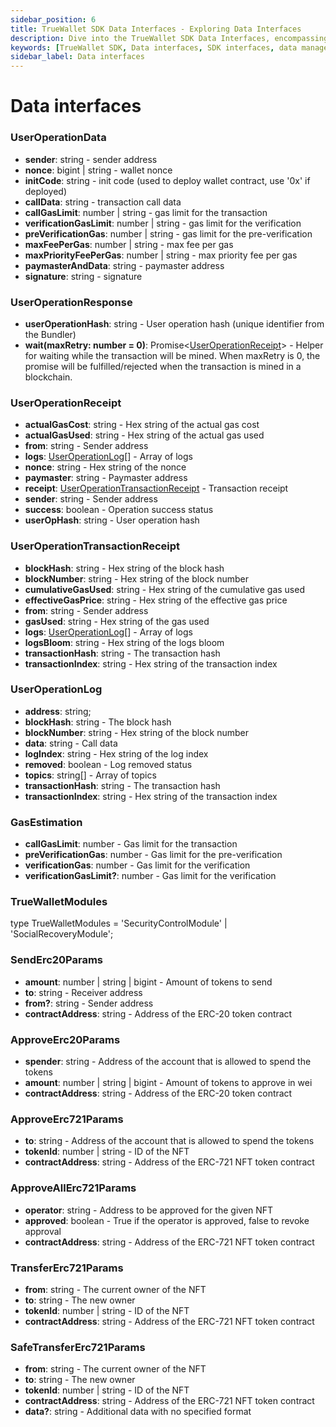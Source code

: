 ```yaml
---
sidebar_position: 6
title: TrueWallet SDK Data Interfaces - Exploring Data Interfaces
description: Dive into the TrueWallet SDK Data Interfaces, encompassing various interfaces for managing and accessing essential data within your applications. Explore the functionalities and capabilities offered by different data interfaces within the TrueWallet SDK.
keywords: [TrueWallet SDK, Data interfaces, SDK interfaces, data management, application development, interface functionalities]
sidebar_label: Data interfaces
---
```


# Data interfaces

### UserOperationData
* **sender**: string - sender address
* **nonce**: bigint | string - wallet nonce
* **initCode**: string - init code (used to deploy wallet contract, use '0x' if deployed)
* **callData**: string - transaction call data
* **callGasLimit**: number | string - gas limit for the transaction
* **verificationGasLimit**: number | string - gas limit for the verification
* **preVerificationGas**: number | string - gas limit for the pre-verification
* **maxFeePerGas**: number | string - max fee per gas
* **maxPriorityFeePerGas**: number | string - max priority fee per gas
* **paymasterAndData**: string - paymaster address
* **signature**: string - signature

### UserOperationResponse
* **userOperationHash**: string - User operation hash (unique identifier from the Bundler)
* **wait(maxRetry: number = 0)**: Promise\<[UserOperationReceipt](#useroperationreceipt)\> - Helper for waiting while the transaction will be mined. When maxRetry is 0, the promise will be fulfilled/rejected when the transaction is mined in a blockchain.

### UserOperationReceipt
* **actualGasCost**: string - Hex string of the actual gas cost
* **actualGasUsed**: string - Hex string of the actual gas used
* **from**: string - Sender address
* **logs**: [UserOperationLog](#useroperationlog)[] - Array of logs
* **nonce**: string - Hex string of the nonce
* **paymaster**: string - Paymaster address
* **receipt**: [UserOperationTransactionReceipt](#useroperationtransactionreceipt) - Transaction receipt
* **sender**: string - Sender address
* **success**: boolean - Operation success status
* **userOpHash**: string - User operation hash

### UserOperationTransactionReceipt
* **blockHash**: string - Hex string of the block hash
* **blockNumber**: string - Hex string of the block number
* **cumulativeGasUsed**: string - Hex string of the cumulative gas used
* **effectiveGasPrice**: string - Hex string of the effective gas price
* **from**: string - Sender address
* **gasUsed**: string - Hex string of the gas used
* **logs**: [UserOperationLog](#useroperationlog)[] - Array of logs
* **logsBloom**: string - Hex string of the logs bloom
* **transactionHash**: string - The transaction hash
* **transactionIndex**: string - Hex string of the transaction index

### UserOperationLog
* **address**: string;
* **blockHash**: string - The block hash
* **blockNumber**: string - Hex string of the block number
* **data**: string - Call data
* **logIndex**: string - Hex string of the log index
* **removed**: boolean - Log removed status
* **topics**: string[] - Array of topics
* **transactionHash**: string - The transaction hash
* **transactionIndex**: string - Hex string of the transaction index

### GasEstimation
* **callGasLimit**: number - Gas limit for the transaction
* **preVerificationGas**: number - Gas limit for the pre-verification
* **verificationGas**: number - Gas limit for the verification
* **verificationGasLimit?**: number - Gas limit for the verification

### TrueWalletModules
type TrueWalletModules = 'SecurityControlModule' | 'SocialRecoveryModule';

### SendErc20Params
* **amount**: number | string | bigint - Amount of tokens to send
* **to**: string - Receiver address
* **from?**: string - Sender address
* **contractAddress**: string - Address of the ERC-20 token contract

### ApproveErc20Params
* **spender**: string - Address of the account that is allowed to spend the tokens
* **amount**: number | string | bigint - Amount of tokens to approve in wei
* **contractAddress**: string - Address of the ERC-20 token contract

### ApproveErc721Params
* **to**: string - Address of the account that is allowed to spend the tokens
* **tokenId**: number | string - ID of the NFT
* **contractAddress**: string - Address of the ERC-721 NFT token contract

### ApproveAllErc721Params
* **operator**: string - Address to be approved for the given NFT
* **approved**: boolean - True if the operator is approved, false to revoke approval
* **contractAddress**: string - Address of the ERC-721 NFT token contract

### TransferErc721Params
* **from**: string - The current owner of the NFT
* **to**: string - The new owner
* **tokenId**: number | string - ID of the NFT
* **contractAddress**: string - Address of the ERC-721 NFT token contract

### SafeTransferErc721Params
* **from**: string - The current owner of the NFT
* **to**: string - The new owner
* **tokenId**: number | string - ID of the NFT
* **contractAddress**: string - Address of the ERC-721 NFT token contract
* **data?**: string - Additional data with no specified format
